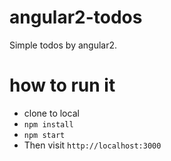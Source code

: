 # angular2-todos

Simple todos by angular2.

# how to run it

- clone to local
- `npm install`
- `npm start`
- Then visit `http://localhost:3000`
